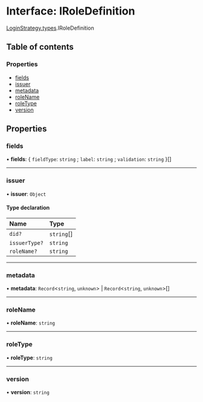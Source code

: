 # Interface: IRoleDefinition

[LoginStrategy.types](../modules/loginstrategy_types.md).IRoleDefinition

## Table of contents

### Properties

- [fields](loginstrategy_types.iroledefinition.md#fields)
- [issuer](loginstrategy_types.iroledefinition.md#issuer)
- [metadata](loginstrategy_types.iroledefinition.md#metadata)
- [roleName](loginstrategy_types.iroledefinition.md#rolename)
- [roleType](loginstrategy_types.iroledefinition.md#roletype)
- [version](loginstrategy_types.iroledefinition.md#version)

## Properties

### fields

• **fields**: { `fieldType`: `string` ; `label`: `string` ; `validation`: `string`  }[]

___

### issuer

• **issuer**: `Object`

#### Type declaration

| Name | Type |
| :------ | :------ |
| `did?` | `string`[] |
| `issuerType?` | `string` |
| `roleName?` | `string` |

___

### metadata

• **metadata**: `Record`<`string`, `unknown`\> \| `Record`<`string`, `unknown`\>[]

___

### roleName

• **roleName**: `string`

___

### roleType

• **roleType**: `string`

___

### version

• **version**: `string`
